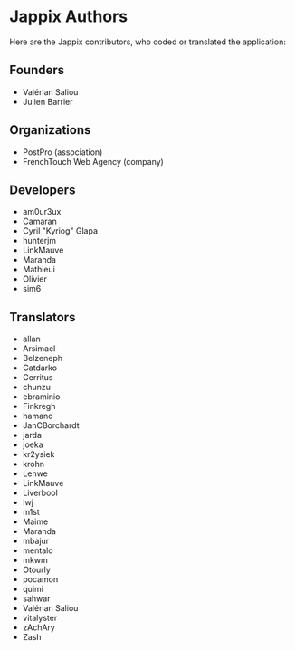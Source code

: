 Jappix Authors
==============

Here are the Jappix contributors, who coded or translated the application:


Founders
--------

* Valérian Saliou
* Julien Barrier


Organizations
-------------

* PostPro (association)
* FrenchTouch Web Agency (company)


Developers
----------

* am0ur3ux
* Camaran
* Cyril "Kyriog" Glapa
* hunterjm
* LinkMauve
* Maranda
* Mathieui
* Olivier
* sim6


Translators
-----------

* allan
* Arsimael
* Belzeneph
* Catdarko
* Cerritus
* chunzu
* ebraminio
* Finkregh
* hamano
* JanCBorchardt
* jarda
* joeka
* kr2ysiek
* krohn
* Lenwe
* LinkMauve
* Liverbool
* lwj
* m1st
* Maime
* Maranda
* mbajur
* mentalo
* mkwm
* Otourly
* pocamon
* quimi
* sahwar
* Valérian Saliou
* vitalyster
* zAchAry
* Zash